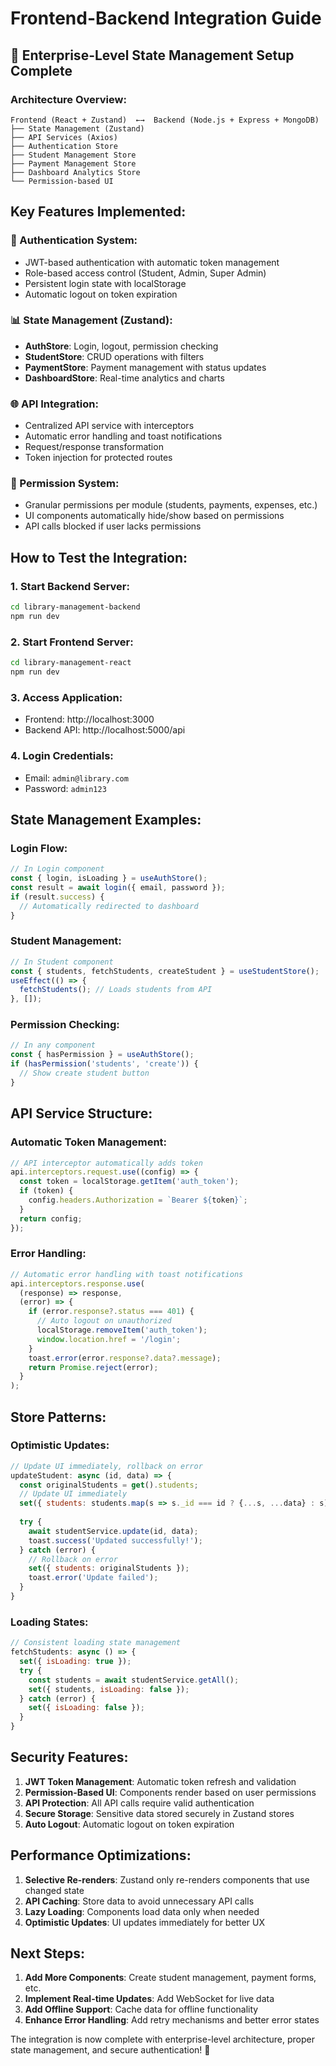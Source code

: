# Frontend-Backend Integration Guide

## 🚀 **Enterprise-Level State Management Setup Complete**

### **Architecture Overview:**

```
Frontend (React + Zustand)  ←→  Backend (Node.js + Express + MongoDB)
├── State Management (Zustand)
├── API Services (Axios)
├── Authentication Store
├── Student Management Store
├── Payment Management Store
├── Dashboard Analytics Store
└── Permission-based UI
```

## **Key Features Implemented:**

### **🔐 Authentication System:**
- JWT-based authentication with automatic token management
- Role-based access control (Student, Admin, Super Admin)
- Persistent login state with localStorage
- Automatic logout on token expiration

### **📊 State Management (Zustand):**
- **AuthStore**: Login, logout, permission checking
- **StudentStore**: CRUD operations with filters
- **PaymentStore**: Payment management with status updates
- **DashboardStore**: Real-time analytics and charts

### **🌐 API Integration:**
- Centralized API service with interceptors
- Automatic error handling and toast notifications
- Request/response transformation
- Token injection for protected routes

### **🎯 Permission System:**
- Granular permissions per module (students, payments, expenses, etc.)
- UI components automatically hide/show based on permissions
- API calls blocked if user lacks permissions

## **How to Test the Integration:**

### **1. Start Backend Server:**
```bash
cd library-management-backend
npm run dev
```

### **2. Start Frontend Server:**
```bash
cd library-management-react
npm run dev
```

### **3. Access Application:**
- Frontend: http://localhost:3000
- Backend API: http://localhost:5000/api

### **4. Login Credentials:**
- Email: `admin@library.com`
- Password: `admin123`

## **State Management Examples:**

### **Login Flow:**
```javascript
// In Login component
const { login, isLoading } = useAuthStore();
const result = await login({ email, password });
if (result.success) {
  // Automatically redirected to dashboard
}
```

### **Student Management:**
```javascript
// In Student component
const { students, fetchStudents, createStudent } = useStudentStore();
useEffect(() => {
  fetchStudents(); // Loads students from API
}, []);
```

### **Permission Checking:**
```javascript
// In any component
const { hasPermission } = useAuthStore();
if (hasPermission('students', 'create')) {
  // Show create student button
}
```

## **API Service Structure:**

### **Automatic Token Management:**
```javascript
// API interceptor automatically adds token
api.interceptors.request.use((config) => {
  const token = localStorage.getItem('auth_token');
  if (token) {
    config.headers.Authorization = `Bearer ${token}`;
  }
  return config;
});
```

### **Error Handling:**
```javascript
// Automatic error handling with toast notifications
api.interceptors.response.use(
  (response) => response,
  (error) => {
    if (error.response?.status === 401) {
      // Auto logout on unauthorized
      localStorage.removeItem('auth_token');
      window.location.href = '/login';
    }
    toast.error(error.response?.data?.message);
    return Promise.reject(error);
  }
);
```

## **Store Patterns:**

### **Optimistic Updates:**
```javascript
// Update UI immediately, rollback on error
updateStudent: async (id, data) => {
  const originalStudents = get().students;
  // Update UI immediately
  set({ students: students.map(s => s._id === id ? {...s, ...data} : s) });
  
  try {
    await studentService.update(id, data);
    toast.success('Updated successfully!');
  } catch (error) {
    // Rollback on error
    set({ students: originalStudents });
    toast.error('Update failed');
  }
}
```

### **Loading States:**
```javascript
// Consistent loading state management
fetchStudents: async () => {
  set({ isLoading: true });
  try {
    const students = await studentService.getAll();
    set({ students, isLoading: false });
  } catch (error) {
    set({ isLoading: false });
  }
}
```

## **Security Features:**

1. **JWT Token Management**: Automatic token refresh and validation
2. **Permission-Based UI**: Components render based on user permissions
3. **API Protection**: All API calls require valid authentication
4. **Secure Storage**: Sensitive data stored securely in Zustand stores
5. **Auto Logout**: Automatic logout on token expiration

## **Performance Optimizations:**

1. **Selective Re-renders**: Zustand only re-renders components that use changed state
2. **API Caching**: Store data to avoid unnecessary API calls
3. **Lazy Loading**: Components load data only when needed
4. **Optimistic Updates**: UI updates immediately for better UX

## **Next Steps:**

1. **Add More Components**: Create student management, payment forms, etc.
2. **Implement Real-time Updates**: Add WebSocket for live data
3. **Add Offline Support**: Cache data for offline functionality
4. **Enhance Error Handling**: Add retry mechanisms and better error states

The integration is now complete with enterprise-level architecture, proper state management, and secure authentication! 🎉
